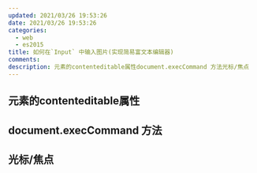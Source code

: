 ```yaml
---
updated: 2021/03/26 19:53:26
date: 2021/03/26 19:53:26
categories: 
  - web
  - es2015
title: 如何在`Input` 中输入图片(实现简易富文本编辑器)
comments: 
description: 元素的contenteditable属性document.execCommand 方法光标/焦点
---
```


## 元素的contenteditable属性

## document.execCommand 方法

## 光标/焦点
